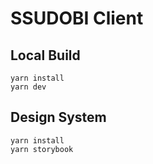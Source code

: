 # SSUDOBI Client

## Local Build

```
yarn install
yarn dev
```

## Design System

```
yarn install
yarn storybook
```
